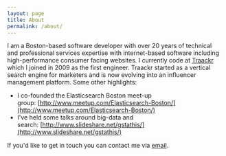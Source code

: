 ```yaml
---
layout: page
title: About
permalink: /about/
---
```


I am a Boston-based software developer with over 20 years of technical and professional services expertise with internet-based software including high-performance consumer facing websites. I currently code at [Traackr](http://traackr.com/") which I joined in 2009 as the first engineer. Traackr started as a vertical search engine for marketers and is now evolving into an influencer management platform. Some other highlights:

* I co-founded the Elasticsearch Boston meet-up group: [http://www.meetup.com/Elasticsearch-Boston/](http://www.meetup.com/Elasticsearch-Boston/)
* I've held some talks around big-data and search: [http://www.slideshare.net/gstathis/](http://www.slideshare.net/gstathis/)

If you'd like to get in touch you can contact me via [email](mailto:george@george-stathis.com).
